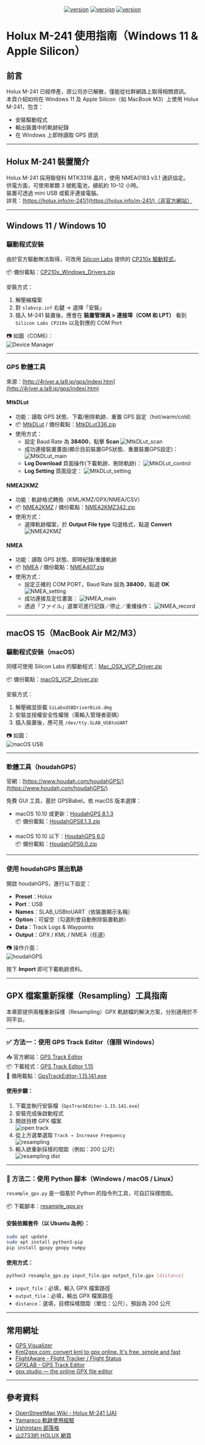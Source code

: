 <div align="center"><p><a href="./README.en.md"><img src="https://img.shields.io/badge/EN-white" alt="version"></a> <a href="./README.md"><img src="https://img.shields.io/badge/繁中-white" alt="version"></a> <a href="./README.ja.md"><img src="https://img.shields.io/badge/日本語-white" alt="version"></a> </p></div>
<!--多國語言tab寫法-->
<!--https://github.com/OpenAiTx/OpenAiTx/blob/main/README.md-->

# Holux M-241 使用指南（Windows 11 & Apple Silicon）

## 前言

Holux M-241 已經停產，原公司亦已解散，僅能從社群網路上取得相關資訊。  
本頁介紹如何在 Windows 11 及 Apple Silicon（如 MacBook M3）上使用 Holux M-241，包含：

- 安裝驅動程式
- 輸出裝置中的軌跡紀錄
- 在 Windows 上即時讀取 GPS 資訊

---

## Holux M-241 裝置簡介

Holux M-241 採用聯發科 MTK3318 晶片，使用 NMEA0183 v3.1 通訊協定。  
供電方面，可使用單顆 3 號乾電池，續航約 10–12 小時。  
裝置可透過 mini USB 或藍牙連接電腦。  
詳見：[https://holux.info/m-241/](https://holux.info/m-241/)（非官方網站）

---

## Windows 11 / Windows 10

### 驅動程式安裝

由於官方驅動無法取得，可改用 [Silicon Labs](https://www.silabs.com/developer-tools/usb-to-uart-bridge-vcp-drivers?tab=downloads) 提供的 [CP210x 驅動程式](https://www.silabs.com/documents/public/software/CP210x_Windows_Drivers.zip)。

📦 備份載點：[CP210x_Windows_Drivers.zip](./CP210x_Windows_Drivers.zip)

安裝方式：

1. 解壓縮檔案  
2. 對 `slabvcp.inf` 右鍵 → 選擇「安裝」  
3. 插入 M-241 裝置後，應會在 **裝置管理員 > 連接埠（COM 和 LPT）** 看到 `Silicon Labs CP210x` 以及對應的 COM Port

📷 如圖（COM6）：  
![Device Manager](./picture/device_manager.PNG)

---

### GPS 軟體工具

來源：[http://4river.a.la9.jp/gps/indexj.htm](http://4river.a.la9.jp/gps/indexj.htm)

#### MtkDLut

- 功能：讀取 GPS 狀態、下載/刪除軌跡、重置 GPS 設定（hot/warm/cold）  
- 📦 [MtkDLut](http://4river.a.la9.jp/gps/file/MtkDLutj.htm) / 備份載點：[MtkDLut336.zip](./MtkDLut336.zip)
- 使用方式：
  - 設定 Baud Rate 為 **38400**，點擊 **Scan**
    ![MtkDLut_scan](./picture/MtkDLut_scan.PNG)
  - 成功連接裝置畫面(顯示目前裝置GPS狀態、重置裝置GPS設定)：
    ![MtkDLut_main](./picture/MtkDLut_main.PNG)
  - **Log Download** 頁面操作(下載軌跡、刪除軌跡)：
    ![MtkDLut_control](./picture/MtkDLut_control.PNG)
  - **Log Setting** 頁面設定：
    ![MtkDLut_setting](./picture/MtkDLut_setting.PNG)

#### NMEA2KMZ

- 功能：軌跡格式轉換（KML/KMZ/GPX/NMEA/CSV）  
- 📦 [NMEA2KMZ](http://4river.a.la9.jp/gps/file/nmea2kmzj.htm) / 備份載點：[NMEA2KMZ342.zip](./NMEA2KMZ342.zip)
- 使用方式：
  - 選擇軌跡檔案，於 **Output File type** 勾選格式，點選 **Convert**
    ![NMEA2KMZ](./picture/NMEA2KMZ.PNG)

#### NMEA

- 功能：讀取 GPS 狀態、即時紀錄/重播軌跡  
- 📦 [NMEA](http://4river.a.la9.jp/gps/file/NmeaMonj.htm) / 備份載點：[NMEA407.zip](./NMEA407.zip)
- 使用方式：
  - 設定正確的 COM PORT，Baud Rate 設為 **38400**，點選 **OK**
    ![NMEA_setting](./picture/NMEA_setting.PNG)
  - 成功連接及定位畫面：
    ![NMEA_main](./picture/NMEA.PNG)
  - 透過「ファイル」選單可進行記錄／停止／重播操作：
    ![NMEA_record](./picture/NMEA_record.PNG)

---

## macOS 15（MacBook Air M2/M3）

### 驅動程式安裝（macOS）

同樣可使用 Silicon Labs 的驅動程式：[Mac_OSX_VCP_Driver.zip](https://www.silabs.com/documents/public/software/Mac_OSX_VCP_Driver.zip)

📦 備份載點：[macOS_VCP_Driver.zip](./macOS_VCP_Driver.zip)

安裝方式：

1. 解壓縮並掛載 `SiLabsUSBDriverDisk.dmg`  
2. 安裝並授權安全性權限（需輸入管理者密碼）  
3. 插入裝置後，應可見 `/dev/tty.SLAB_USBtoUART`

📷 如圖：  
![macOS USB](./picture/m241_usb_macos.png)

---

### 軟體工具（houdahGPS）

官網：[https://www.houdah.com/houdahGPS/](https://www.houdah.com/houdahGPS/)

免費 GUI 工具，基於 GPSBabel。依 macOS 版本選擇：

- macOS 10.10 或更新：[HoudahGPS 8.1.3](https://www.houdah.com/houdahGPS/download_assets/HoudahGPS8.1.3.zip)  
  📦 備份載點：[HoudahGPS8.1.3.zip](./HoudahGPS8.1.3.zip)

- macOS 10.10 以下：[HoudahGPS 6.0](https://www.houdah.com/houdahGPS/download_assets/HoudahGPS6.0.zip)  
  📦 備份載點：[HoudahGPS6.0.zip](./HoudahGPS6.0.zip)

---

### 使用 houdahGPS 匯出軌跡

開啟 houdahGPS，進行以下設定：

- **Preset**：Holux  
- **Port**：USB  
- **Names**：SLAB_USBtoUART（依裝置顯示名稱）  
- **Option**：可留空（勾選則會自動刪除裝置軌跡）
- **Data**：Track Logs & Waypoints
- **Output**：GPX / KML / NMEA（任選）

📷 操作介面：  
![houdahGPS](./picture/houdahGPS_macos.png)

按下 **Import** 即可下載軌跡資料。

---

## GPX 檔案重新採樣（Resampling）工具指南

本章節提供兩種重新採樣（Resampling）GPX 軌跡檔的解決方案，分別適用於不同平台。

---

### ✅ 方法一：使用 GPS Track Editor（僅限 Windows）

📥 官方網站：[GPS Track Editor](http://www.gpstrackeditor.com/)  
📦 下載程式：[GPS Track Editor 1.15](http://www.gpstrackeditor.com/transfer/GpsTrackEditor-1.15.141.exe)  
📁 備用載點：[GpsTrackEditor-1.15.141.exe](./GpsTrackEditor-1.15.141.exe)

#### 使用步驟：

1. 下載並執行安裝檔（`GpsTrackEditor-1.15.141.exe`）  
2. 安裝完成後啟動程式  
3. 開啟目標 GPX 檔案  
   ![open track](./picture/open_track.PNG)  
4. 從上方選單選取 `Track → Increase Frequency`  
   ![resampling](./picture/resampling.PNG)  
5. 輸入欲重新採樣的間距（例如：200 公尺）  
   ![resampling dist](./picture/resampling_dist.PNG)  

---

### 🐍 方法二：使用 Python 腳本（Windows / macOS / Linux）

`resample_gpx.py` 是一個基於 Python 的指令列工具，可自訂採樣間距。

📦 下載腳本：[resample_gpx.py](./resample_gpx.py)

#### 安裝依賴套件（以 Ubuntu 為例）：

```bash
sudo apt update
sudo apt install python3-pip
pip install gpxpy geopy numpy
```

#### 使用方式：

```bash
python3 resample_gpx.py input_file.gpx output_file.gpx [distance]
```

- `input_file`：必填，輸入 GPX 檔案路徑  
- `output_file`：必填，輸出 GPX 檔案路徑  
- `distance`：選填，目標採樣間距（單位：公尺），預設為 200 公尺

---

## 常用網址

- [GPS Visualizer](https://www.gpsvisualizer.com/)
- [Kml2gpx.com: convert kml to gpx online. It's free, simple and fast](https://kml2gpx.com/)
- [FlightAware - Flight Tracker / Flight Status](https://www.flightaware.com/)
- [GPXLAB - GPS Track Editor](https://app.gpxlab.net/)
- [gpx.studio — the online GPX file editor](https://gpx.studio/)

---

## 參考資料

- [OpenStreetMap Wiki - Holux M-241 (JA)](https://wiki.openstreetmap.org/wiki/JA:Holux_M-241)
- [Yamareco 軌跡使用經驗](https://www.yamareco.com/modules/yamanote/detail.php?nid=2428)
- [Ushirotaro 部落格](https://ushirotaro.hatenablog.com/entry/2021/05/23/223821)
- [山2733的 HOLUX 網頁](https://www.katch.ne.jp/~yama2733/Holuxm/HOLUXM.htm)

